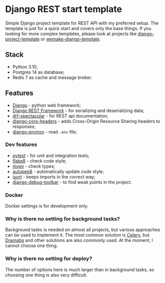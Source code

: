 # Django REST start template
Simple Django project template for REST API with my preferred setup. The template is just for a quick start and covers only the base things. If you looking for more complex templates, please look at projects like [django-project-template](https://github.com/jpadilla/django-project-template) or [wemake-django-template](https://github.com/wemake-services/wemake-django-template).

## Stack
* Python 3.10;
* Postgres 14 as database;
* Redis 7 as cache and message broker.

## Features
* [Django](https://www.djangoproject.com/) - python web framework;
* [Django REST Framework](https://www.django-rest-framework.org/) - for serializing and deserializing data;
* [drf-spectacular](https://github.com/tfranzel/drf-spectacular) - for REST api documentation;
* [django-cors-headers](https://github.com/adamchainz/django-cors-headers) - adds Cross-Origin Resource Sharing headers to responses;
* [django-environ](https://github.com/joke2k/django-environ) - read `.env` file;


### Dev features
* [pytest](https://github.com/pytest-dev/pytest) - for unit and integration tests;
* [flake8](https://github.com/PyCQA/flake8) - check code style;
* [mypy](https://github.com/python/mypy) - check types;
* [autopep8](https://github.com/hhatto/autopep8) - automatically update code style;
* [isort](https://github.com/PyCQA/isort) - keeps imports in the correct way;
* [django-debug-toolbar](https://github.com/jazzband/django-debug-toolbar) - to find weak points in the project.

### Docker

Docker settings is for development only.

### Why is there no setting for background tasks?

Background tasks is needed on almost all projects, but various approaches can be used to implement it. The most common solution is [Celery](https://docs.celeryproject.org/en/stable/index.html), but [Dramatiq](https://dramatiq.io/) and other solutions are also commonly used. At the moment, I cannot choose one thing.

### Why is there no setting for deploy?

The number of options here is much larger than in background tasks, so choosing one thing is also very difficult.